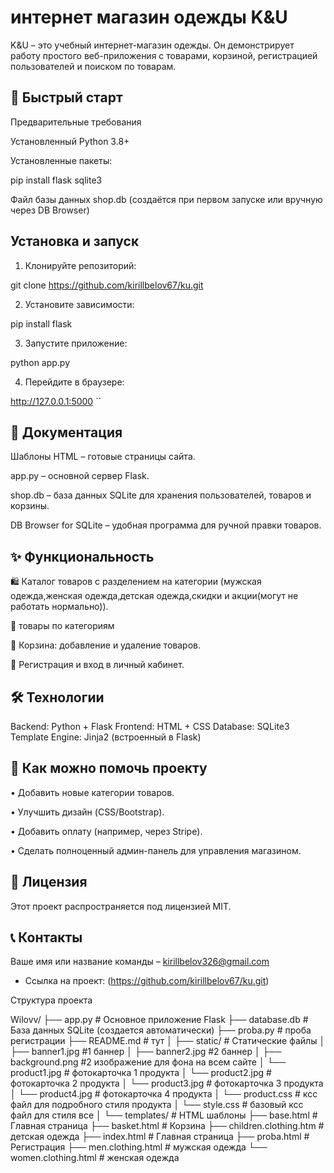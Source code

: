 # интернет магазин одежды K&U

K&U – это учебный интернет-магазин одежды.
Он демонстрирует работу простого веб-приложения с  товарами, корзиной, регистрацией пользователей и поиском по товарам.



## 🚀 Быстрый старт

Предварительные требования

Установленный Python 3.8+

 Установленные пакеты:

pip install flask sqlite3

  Файл базы данных shop.db (создаётся при первом запуске или вручную через DB Browser)



## Установка и запуск
 1. Клонируйте репозиторий:

git clone https://github.com/kirillbelov67/ku.git

 2. Установите зависимости:

pip install flask

 3. Запустите приложение:

python app.py

 4. Перейдите в браузере:

http://127.0.0.1:5000
``




## 📖 Документация

  Шаблоны HTML – готовые страницы сайта.
 
  app.py – основной сервер Flask.
 
  shop.db – база данных SQLite для хранения пользователей, товаров и корзины.
 
  DB Browser for SQLite – удобная программа для ручной правки товаров.



## ✨ Функциональность
 
 🛍 Каталог товаров с разделением на категории (мужская одежда,женская одежда,детская одежда,скидки и акции(могут не работать нормально)).
 
 🔎 товары по категориям

  🛒 Корзина: добавление и удаление товаров.
 
  👤 Регистрация и вход в личный кабинет.
 



## 🛠 Технологии

Backend: Python + Flask
Frontend: HTML + CSS 
Database: SQLite3
Template Engine: Jinja2 (встроенный в Flask)

## 🤝 Как можно помочь проекту
 
 • Добавить новые категории товаров.
 
 • Улучшить дизайн (CSS/Bootstrap).
 
 • Добавить оплату (например, через Stripe).
 
 • Сделать полноценный админ-панель для управления магазином.



## 📜 Лицензия

Этот проект распространяется под лицензией MIT. 



## 📞 Контакты


Ваше имя или название команды – [kirillbelov326@gmail.com](mailto:kirillbelov326@gmail.com)
* Ссылка на проект: (https://github.com/kirillbelov67/ku.git)



Структура проекта

Wilovv/
├── app.py                 # Основное приложение Flask
├── database.db            # База данных SQLite (создается автоматически)
├── proba.py               # проба регистрации
├── README.md              # тут
│
├── static/               # Статические файлы
│   ├── banner1.jpg       #1 баннер
│   ├── banner2.jpg       #2 баннер
│   ├── background.png    #2 изображение для фона на всем сайте
│   └── product1.jpg            # фотокарточка 1 продукта
│   └── product2.jpg            # фотокарточка 2 продукта
│   └── product3.jpg            # фотокарточка 3 продукта
│   └── product4.jpg            # фотокарточка 4 продукта
│   └── product.css             # ксс файл для подробного стиля продукта
│   └── style.css               # базовый ксс файл для стиля все
│
└── templates/                  # HTML шаблоны
    ├── base.html               # Главная страница
    ├── basket.html             # Корзина
    ├── children.clothing.htm        # детская одежда
    ├── index.html              # Главная страница
    ├── proba.html              # Регистрация
    ├── men.clothing.html          # мужская одежда
    └── women.clothing.html               # женская одежда
